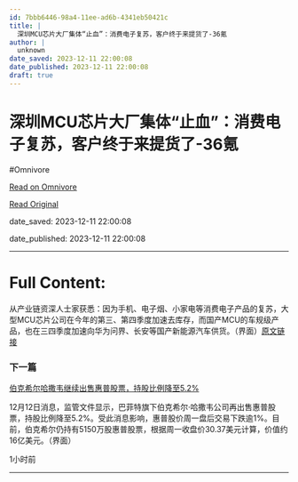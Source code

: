 ```yaml
---
id: 7bbb6446-98a4-11ee-ad6b-4341eb50421c
title: |
  深圳MCU芯片大厂集体“止血”：消费电子复苏，客户终于来提货了-36氪
author: |
  unknown
date_saved: 2023-12-11 22:00:08
date_published: 2023-12-11 22:00:08
draft: true
---
```


# 深圳MCU芯片大厂集体“止血”：消费电子复苏，客户终于来提货了-36氪
#Omnivore

[Read on Omnivore](https://omnivore.app/me/mcu-36-18c5c38bc1e)

[Read Original](https://36kr.com/newsflashes/2557182099380872?f=rss)

date_saved: 2023-12-11 22:00:08

date_published: 2023-12-11 22:00:08

--- 

# Full Content: 

从产业链资深人士家获悉：因为手机、电子烟、小家电等消费电子产品的复苏，大型MCU芯片公司在今年的第三、第四季度加速去库存，而国产MCU的车规级产品，也在三四季度加速向华为问界、长安等国产新能源汽车供货。（界面）[原文链接](https://www.jiemian.com/article/10522663.html)

### 下一篇

[伯克希尔哈撒韦继续出售惠普股票，持股比例降至5.2%](https://36kr.com/newsflashes/2557175005240193)

12月12日消息，监管文件显示，巴菲特旗下伯克希尔·哈撒韦公司再出售惠普股票，持股比例降至5.2%。受此消息影响，惠普股价周一盘后交易下跌逾1%。目前，伯克希尔仍持有5150万股惠普股票，根据周一收盘价30.37美元计算，价值约16亿美元。（界面）

1小时前

---

